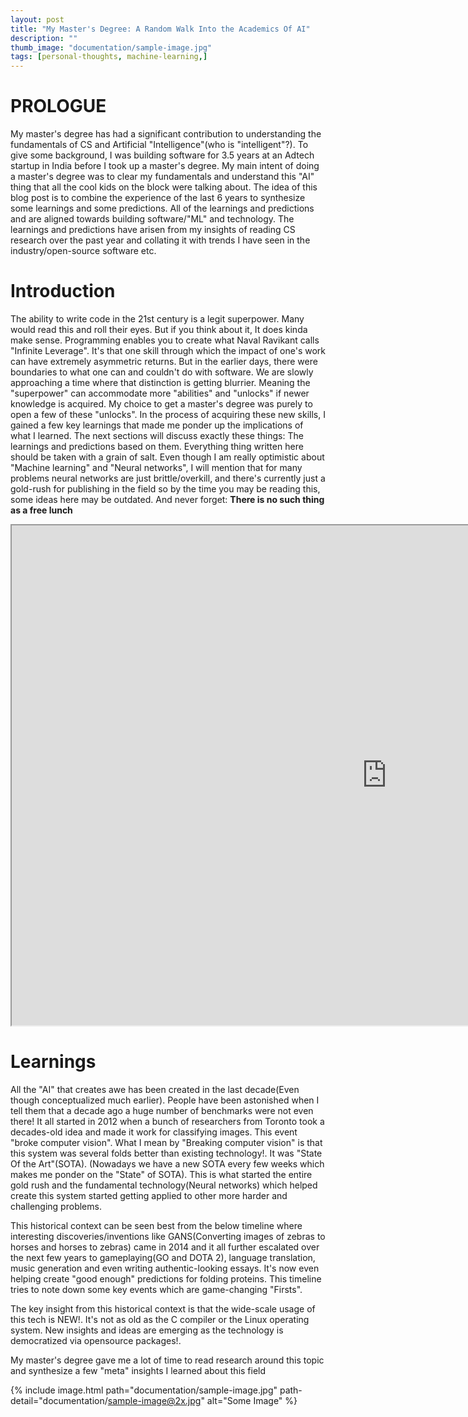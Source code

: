 ```yaml
---
layout: post
title: "My Master's Degree: A Random Walk Into the Academics Of AI"
description: ""
thumb_image: "documentation/sample-image.jpg"
tags: [personal-thoughts, machine-learning,]
---
```


# PROLOGUE
My master's degree has had a significant contribution to understanding the fundamentals of CS and Artificial "Intelligence"(who is "intelligent"?). To give some background, I was building software for 3.5 years at an Adtech startup in India before I took up a master's degree. My main intent of doing a master's degree was to clear my fundamentals and understand this "AI" thing that all the cool kids on the block were talking about.
The idea of this blog post is to combine the experience of the last 6 years to synthesize some learnings and some predictions. All of the learnings and predictions and are aligned towards building software/"ML" and technology. The learnings and predictions have arisen from my insights of reading CS research over the past year and collating it with trends I have seen in the industry/open-source software etc.

# Introduction
The ability to write code in the 21st century is a legit superpower. Many would read this and roll their eyes. But if you think about it, It does kinda make sense. Programming enables you to create what Naval Ravikant calls "Infinite Leverage". It's that one skill through which the impact of one's work can have extremely asymmetric returns. But in the earlier days, there were boundaries to what one can and couldn't do with software. We are slowly approaching a time where that distinction is getting blurrier. Meaning the "superpower" can accommodate more "abilities" and "unlocks" if newer knowledge is acquired. My choice to get a master's degree was purely to open a few of these "unlocks". In the process of acquiring these new skills, I gained a few key learnings that made me ponder up the implications of what I learned. The next sections will discuss exactly these things: The learnings and predictions based on them. Everything thing written here should be taken with a grain of salt. Even though I am really optimistic about "Machine learning" and "Neural networks", I will mention that for many problems neural networks are just brittle/overkill, and there's currently just a gold-rush for publishing in the field so by the time you may be reading this, some ideas here may be outdated. And never forget: **There is no such thing as a free lunch**

<div>
  <iframe src="https://arxiv-miner.com/app/kibana#/visualize/edit/901a3af0-7b8f-11eb-864d-cba5fd5c31fb?embed=true&_g=(filters:!(),refreshInterval:(pause:!t,value:0),time:(from:now-5y,to:'2021-03-31T22:23:16.277Z'))&_a=(filters:!(),linked:!f,query:(language:kuery,query:''),uiState:(vis:(colors:('All%20Papers':%233F6833,'Gaussian%20Techniques':%23508642,'Language%20Models':%239AC48A,'Neural%20Network%20Interpretability':%23447EBC,'Neural%20Networks':%23508642))),vis:(aggs:!((enabled:!t,id:'1',params:(customLabel:'Number%20Of%20Papers%20(%20Log%20Scale%20)%20',json:''),schema:metric,type:count),(enabled:!t,id:'2',params:(customLabel:'Publishing%20Date',drop_partials:!f,extended_bounds:(),field:identity.published,interval:M,min_doc_count:1,scaleMetricValues:!f,timeRange:(from:now-5y,to:now),useNormalizedEsInterval:!t),schema:segment,type:date_histogram),(enabled:!t,id:'3',params:(filters:!((input:(language:kuery,query:'ontology.union.keyword%20:%20reinforcement%20learning'),label:'Reinforcement%20Learning'),(input:(language:kuery,query:'ontology.union.keyword%20:%20%22gan%22%20'),label:GANS),(input:(language:kuery,query:'ontology.union.keyword%20:%20%22game%20theory%22'),label:'Game%20Theory'),(input:(language:kuery,query:'ontology.union.keyword%20:%20%22privacy%22'),label:Privacy),(input:(language:kuery,query:'identity.categories.keyword%20:%22cs.DB%22%20'),label:Database),(input:(language:kuery,query:'ontology.union.keyword%20:%20%22gaussians%22%20'),label:'Gaussian%20Techniques'),(input:(language:kuery,query:'ontology.union.keyword%20:%22encryption%22%20'),label:Encryption),(input:(language:kuery,query:'ontology.union.keyword%20:%22language%20model%22%20'),label:'Language%20Models'),(input:(language:kuery,query:'ontology.union.keyword%20:%22evolutionary%20algorithms%22%20or%20ontology.union.keyword%20:%22genetic%20algorithms%22%20'),label:'Evolutionary%20Algorithms'),(input:(language:kuery,query:'ontology.union.keyword%20:%22data%20augmentation%22%20'),label:'Data%20Augmentation'),(input:(language:kuery,query:'ontology.union.keyword%20:%22neural%20networks%22%20and%20ontology.union.keyword%20:%22interpretability%22%20%20'),label:'Neural%20Network%20Interpretability'),(input:(language:kuery,query:'ontology.union.keyword%20:%22robots%22%20'),label:Robotics),(input:(language:kuery,query:'ontology.union.keyword%20:%22blockchain%22%20'),label:Blockchain),(input:(language:kuery,query:'ontology.union.keyword%20:%20social%20networks'),label:'Social%20Networks'),(input:(language:kuery,query:'ontology.union.keyword%20:%22search%20engines%22'),label:'Search%20Engines'),(input:(language:kuery,query:'ontology.union.keyword%20:%22recommendation%22%20'),label:Recommendations),(input:(language:kuery,query:'Neural%20Networks'),label:''),(input:(language:kuery,query:'_id%20:%20*%20'),label:'All%20Papers'))),schema:group,type:filters)),params:(addLegend:!t,addTimeMarker:!f,addTooltip:!f,categoryAxes:!((id:CategoryAxis-1,labels:(filter:!t,rotate:90,show:!t,truncate:100),position:bottom,scale:(type:linear),show:!t,style:(),title:(),type:category)),grid:(categoryLines:!f,valueAxis:ValueAxis-1),labels:(),legendPosition:top,seriesParams:!((data:(id:'1',label:'Number%20Of%20Papers%20(%20Log%20Scale%20)%20'),drawLinesBetweenPoints:!t,interpolate:cardinal,lineWidth:2,mode:normal,show:!t,showCircles:!t,type:line,valueAxis:ValueAxis-1)),thresholdLine:(color:%23E7664C,show:!f,style:full,value:10,width:1),times:!(),type:line,valueAxes:!((id:ValueAxis-1,labels:(filter:!f,rotate:0,show:!t,truncate:100),name:LeftAxis-1,position:left,scale:(mode:normal,type:log),show:!t,style:(),title:(text:'Number%20Of%20Papers%20(%20Log%20Scale%20)%20'),type:value))),title:'Research%20Topic%20Trend%20Charts',type:line))" height="800" width="1200"></iframe>
</div>

# Learnings

All the "AI" that creates awe has been created in the last decade(Even though conceptualized much earlier). People have been astonished when I tell them that a decade ago a huge number of benchmarks were not even there! It all started in 2012 when a bunch of researchers from Toronto took a decades-old idea and made it work for classifying images. This event "broke computer vision". What I mean by "Breaking computer vision" is that this system was several folds better than existing technology!. It was "State Of the Art"(SOTA). (Nowadays we have a new SOTA every few weeks which makes me ponder on the "State" of SOTA). This is what started the entire gold rush and the fundamental technology(Neural networks) which helped create this system started getting applied to other more harder and challenging problems.

This historical context can be seen best from the below timeline where interesting discoveries/inventions like GANS(Converting images of zebras to horses and horses to zebras) came in 2014 and it all further escalated over the next few years to gameplaying(GO and DOTA 2), language translation, music generation and even writing authentic-looking essays. It's now even helping create "good enough" predictions for folding proteins. This timeline tries to note down some key events which are game-changing "Firsts".

The key insight from this historical context is that the wide-scale usage of this tech is NEW!. It's not as old as the C compiler or the Linux operating system. New insights and ideas are emerging as the technology is democratized via opensource packages!.

My master's degree gave me a lot of time to read research around this topic and synthesize a few "meta" insights I learned about this field

{% include image.html path="documentation/sample-image.jpg"
                      path-detail="documentation/sample-image@2x.jpg"
                      alt="Some Image" %}